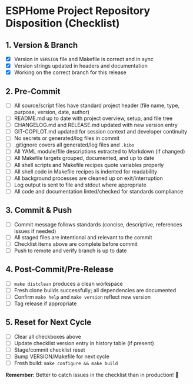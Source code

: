 # ESPHome Project Repository Disposition (Checklist)

## 1. Version & Branch
- [x] Version in `VERSION` file and Makefile is correct and in sync
- [x] Version strings updated in headers and documentation
- [x] Working on the correct branch for this release

## 2. Pre-Commit
- [ ] All source/script files have standard project header (file name, type, purpose, version, date, author)
- [ ] README.md up to date with project overview, setup, and file tree
- [ ] CHANGELOG.md and RELEASE.md updated with new version entry
- [ ] GIT-COPILOT.md updated for session context and developer continuity
- [ ] No secrets or generated/log files in commit
- [ ] .gitignore covers all generated/log files and `.kibo`
- [ ] All YAML module/file descriptions extracted to Markdown (if changed)
- [ ] All Makefile targets grouped, documented, and up to date
- [ ] All shell scripts and Makefile recipes quote variables properly
- [ ] All shell code in Makefile recipes is indented for readability
- [ ] All background processes are cleaned up on exit/interruption
- [ ] Log output is sent to file and stdout where appropriate
- [ ] All code and documentation linted/checked for standards compliance

## 3. Commit & Push
- [ ] Commit message follows standards (concise, descriptive, references issues if needed)
- [ ] All staged files are intentional and relevant to the commit
- [ ] Checklist items above are complete before commit
- [ ] Push to remote and verify branch is up to date

## 4. Post-Commit/Pre-Release
- [ ] `make distclean` produces a clean workspace
- [ ] Fresh clone builds successfully; all dependencies are documented
- [ ] Confirm `make help` and `make version` reflect new version
- [ ] Tag release if appropriate

## 5. Reset for Next Cycle
- [ ] Clear all checkboxes above
- [ ] Update checklist version entry in history table (if present)
- [ ] Stage/commit checklist reset
- [ ] Bump VERSION/Makefile for next cycle
- [ ] Fresh build: `make configure && make build`

**Remember:** Better to catch issues in the checklist than in production! 🎯
